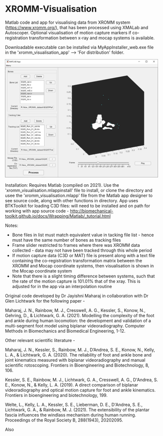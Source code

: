 # XROMM-Visualisation
Matlab code and app for visualising data from XROMM system (https://www.xromm.org/), that has been processed using XMALab and Autoscoper. Optional visualisation of motion capture markers if co-registration transformation between x-ray and mocap systems is available. 

Downloadable executable can be installed via MyAppInstaller_web.exe file in the 'xromm_visualisation_app' --> 'For distribution' folder.  

![alt text](https://github.com/glichtwark/XROMM-Visualisation/blob/main/application_screenshot.JPG)

Installation:
Requires Matlab (compiled on 2021).
Use the 'xromm_visualisation.mlappinstall' file to install, or clone the directory and usee the 'xromm_visualisation.mlapp' file from the Matlab app designer to see source code, along with other functions in directory. App uses BTKToolkit for loading C3D files: will need to be installed and on path for working with app source code - http://biomechanical-toolkit.github.io/docs/Wrapping/Matlab/_tutorial.html

Notes:
- Bone files in list must match equivalent value in tacking file list - hence must have the same number of bones as tracking files
- Frame slider restricted to frames where there was XROMM data collected - data may not have been tracked through this whole period
- If motion capture data (C3D or MAT) file is present along with a text file containing the co-registration transformation matrix between the XROMM and Mocap coordinate systems, then visualisation is shown in the Mocap coordinate system
- Note that there is a slight timing difference between systems, such that the rate of the motion capture is 101.01% that of the xray. This is adjusted for in the app via an interpolation routine



Original code developed by Dr Jayishni Maharaj in collaboration with Dr Glen Lichtwark for the following paper - 

Maharaj, J. N., Rainbow, M. J., Cresswell, A. G., Kessler, S., Konow, N., Gehring, D., & Lichtwark, G. A. (2021). Modelling the complexity of the foot and ankle during human locomotion: the development and validation of a multi-segment foot model using biplanar videoradiography. Computer Methods in Biomechanics and Biomedical Engineering, 1-12.

Other relevant scientific literature - 

Maharaj, J. N., Kessler, S., Rainbow, M. J., D’Andrea, S. E., Konow, N., Kelly, L. A., & Lichtwark, G. A. (2020). The reliability of foot and ankle bone and joint kinematics measured with biplanar videoradiography and manual scientific rotoscoping. Frontiers in Bioengineering and Biotechnology, 8, 106.

Kessler, S. E., Rainbow, M. J., Lichtwark, G. A., Cresswell, A. G., D'Andrea, S. E., Konow, N., & Kelly, L. A. (2019). A direct comparison of biplanar videoradiography and optical motion capture for foot and ankle kinematics. Frontiers in bioengineering and biotechnology, 199.

Welte, L., Kelly, L. A., Kessler, S. E., Lieberman, D. E., D'Andrea, S. E., Lichtwark, G. A., & Rainbow, M. J. (2021). The extensibility of the plantar fascia influences the windlass mechanism during human running. Proceedings of the Royal Society B, 288(1943), 20202095.

Also 
